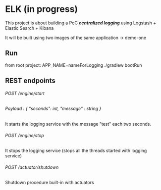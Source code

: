 # ELK (in progress)

This project is about building a PoC **_centralized logging_** using Logstash + Elastic Search + Kibana 

It will be built using two images of the same application -> demo-one



## Run
from root project: APP_NAME=nameForLogging ./gradlew bootRun

## REST endpoints

###### POST /engine/start
###### Payload : { "seconds": int, "message" : string }  

It starts the logging service with the message "test" each two seconds.

###### POST /engine/stop
It stops the logging service (stops all the threads started with logging service)


###### POST /actuator/shutdown
Shutdown procedure built-in with actuators
